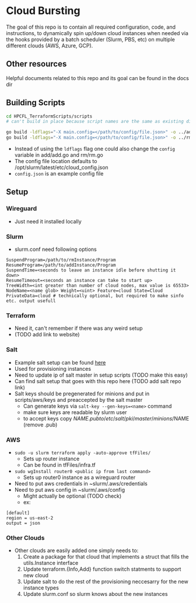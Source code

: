 # Cloud Bursting
The goal of this repo is to contain all required configuration, code, and instructions, to dynamically spin up/down cloud instances when needed via the hooks provided by a batch scheduler (Slurm, PBS, etc) on multiple different clouds (AWS, Azure, GCP).

## Other resources
Helpful documents related to this repo and its goal can be found in the docs dir

## Building Scripts
```bash
cd HPCFL_TerraformScripts/scripts
# can't build in place because script names are the same as existing dirs

go build -ldflags="-X main.config=</path/to/config/file.json>" -o ../add add/add.go
go build -ldflags="-X main.config=</path/to/config/file.json>" -o ../rm rm/rm.go
```
- Instead of using the ```ldflags``` flag one could also change the ```config``` variable in add/add.go and rm/rm.go 
- The config file location defaults to /opt/slurm/latest/etc/cloud_config.json
- ```config.json``` is an example config file

## Setup

### Wireguard
- Just need it installed locally

### Slurm
- slurm.conf need following options
```
SuspendProgram=/path/to/rmInstance/Program
ResumeProgram=/path/to/addInstance/Program
SuspendTime=<seconds to leave an instance idle before shutting it down>
ResumeTimeout=<seconds an instance can take to start up>
TreeWidth=<int greater than number of cloud nodes, max value is 65533>
NodeName=<name glob> Weight=<uint> Feature=cloud State=Cloud
PrivateData=cloud # technically optional, but required to make sinfo etc. output usefull
```

### Terraform
- Need it, can't remember if there was any weird setup
- (TODO add link to website)

### Salt
- Example salt setup can be found [here](https://github.com/NCAR/HPCFL_CloudBurstingSalt)
- Used for provisioning instances
- Need to update ip of salt master in setup scripts (TODO make this easy)
- Can find salt setup that goes with this repo here (TODO add salt repo link)
- Salt keys should be pregenerated for minions and put in scripts/aws/keys and preaccepted by the salt master
  - Can generate keys via ```salt-key --gen-keys=<name>``` command
  - make sure keys are readable by slurm user
  - to accept keys copy $NAME.pub to /etc/salt/pki/master/minions/$NAME (remove .pub)

### AWS
- ```sudo -u slurm terraform apply -auto-approve tfFiles/```
  - Sets up router instance
  - Can be found in tfFiles/infra.tf
- ```sudo wgInstall router0 <public ip from last command>```
  - Sets up router0 instance as a wireguard router
- Need to put aws credentials in ~slurm/.aws/credentials
- Need to put aws config in ~slurm/.aws/config
  - Might actually be optional (TODO check)
  - ex:
```
[default]
region = us-east-2
output = json
```

### Other Clouds
- Other clouds are easily added one simply needs to:
  1. Create a package for that cloud that implements a struct that fills the utils.Instance interface
  2. Update terraform.{Info,Add} function switch statments to support new cloud
  3. Update salt to do the rest of the provisioning neccesarry for the new instance types
  4. Update slurm.conf so slurm knows about the new instances

